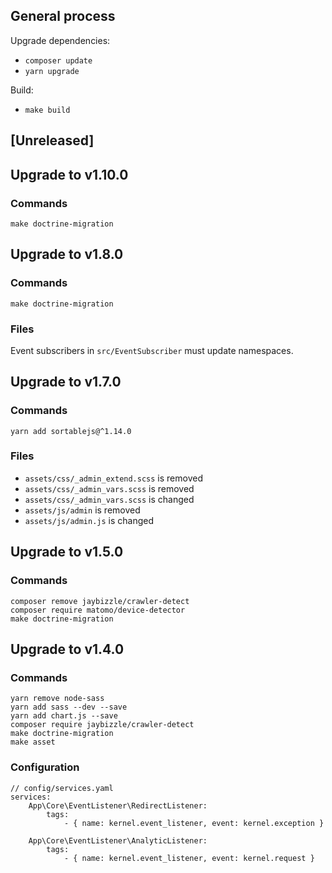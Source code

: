## General process

Upgrade dependencies:

* `composer update`
* `yarn upgrade`

Build:

* `make build`

## [Unreleased]

## Upgrade to v1.10.0
### Commands

```
make doctrine-migration
```

## Upgrade to v1.8.0
### Commands

```
make doctrine-migration
```

### Files

Event subscribers in `src/EventSubscriber` must update namespaces.

## Upgrade to v1.7.0
### Commands

```
yarn add sortablejs@^1.14.0

```

### Files

* `assets/css/_admin_extend.scss` is removed
* `assets/css/_admin_vars.scss` is removed
* `assets/css/_admin_vars.scss` is changed
* `assets/js/admin` is removed
* `assets/js/admin.js` is changed


## Upgrade to v1.5.0
### Commands

```
composer remove jaybizzle/crawler-detect
composer require matomo/device-detector
make doctrine-migration
```

## Upgrade to v1.4.0
### Commands

```
yarn remove node-sass
yarn add sass --dev --save
yarn add chart.js --save
composer require jaybizzle/crawler-detect
make doctrine-migration
make asset
```

### Configuration

```
// config/services.yaml
services:
    App\Core\EventListener\RedirectListener:
        tags:
            - { name: kernel.event_listener, event: kernel.exception }

    App\Core\EventListener\AnalyticListener:
        tags:
            - { name: kernel.event_listener, event: kernel.request }
```

